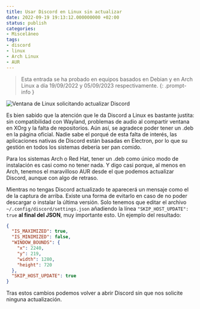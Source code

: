 ```yaml
---
title: Usar Discord en Linux sin actualizar
date: 2022-09-19 19:13:12.000000000 +02:00
status: publish
categories:
- Misceláneo
tags:
- discord
- linux
- Arch Linux
- AUR
---
```

> Esta entrada se ha probado en equipos basados en Debian y en Arch Linux a día 19/09/2022 y 05/09/2023 respectivamente.
{: .prompt-info }

![Ventana de Linux solicitando actualizar Discord](https://i.redd.it/5vlljkiyn3o91.png)

Es bien sabido que la atención que le da Discord a Linux es bastante justita: sin compatibilidad con Wayland, problemas de audio al compartir ventana en XOrg y la falta de repositorios. Aún así, se agradece poder tener un .deb en la página oficial. Nadie sabe el porqué de esta falta de interés, las aplicaciones nativas de Discord están basadas en Electron, por lo que su gestión en todos los sistemas debería ser pan comido.

Para los sistemas Arch o Red Hat, tener un .deb como único modo de instalación es casi como no tener nada. Y digo casi porque, al menos en Arch, tenemos el maravilloso AUR desde el que podemos actualizar Discord, aunque con algo de retraso.

Mientras no tengas Discord actualizado te aparecerá un mensaje como el de la captura de arriba. Existe una forma de evitarlo en caso de no poder descargar o instalar la última versión. Solo tenemos que editar el archivo `~/.config/discord/settings.json` añadiendo la línea `"SKIP_HOST_UPDATE": true` **al final del JSON**, muy importante esto. Un ejemplo del resultado:

```json
{ 
  "IS_MAXIMIZED": true,
  "IS_MINIMIZED": false,
  "WINDOW_BOUNDS": {
    "x": 2240,
    "y": 219,
    "width": 1280,
    "height": 720
  },
  "SKIP_HOST_UPDATE": true
}
```

Tras estos cambios podemos volver a abrir Discord sin que nos solicite ninguna actualización.